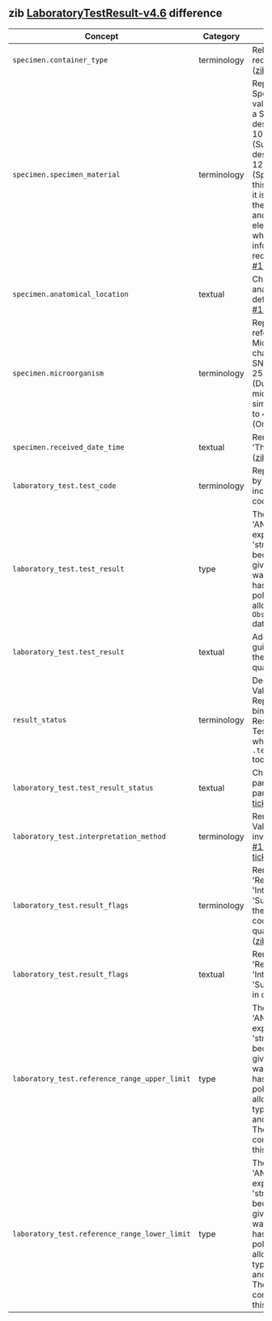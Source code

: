 ## zib [LaboratoryTestResult-v4.6](https://zibs.nl/wiki/LaboratoryTestResult-v4.6(2020EN)) difference

| Concept         | Category          | Description                             | 
|-----------------|-------------------|-----------------------------------------|
|`specimen.container_type`| terminology | Relaxed binding from required to preferred. ([zib ticket #1552](https://bits.nictiz.nl/browse/ZIB-1552))|
|`specimen.specimen_material`| terminology | Replaced SpecimenMaterial valueset values from a SNOMED descendent-of 105590001 (Substance) to a descendent-of 123038009 (Specimen) because this makes it simpler, it is already in use in the DCD's like this and the container element can be used when additional information is required. ([zib ticket #1554](https://bits.nictiz.nl/browse/ZIB-1554)) |
|`specimen.anatomical_location`| textual | Changed anatomic to anatomical in the definition. ([zib ticket #1551](https://bits.nictiz.nl/browse/ZIB-1551))| 
|`specimen.microorganism` | terminology | Replaced Dutch reference set for Microorganism by changing the SNOMED hierarchy 2581000146104 (Dutch microorganism simple reference set) to 410607006 (Organism). |
|`specimen.received_date_time`| textual | Removed sentence 'This is the issue...' ([zib ticket #1551](https://bits.nictiz.nl/browse/ZIB-1551))|
|`laboratory_test.test_code` | terminology | Replaced ValueSet by a ValueSet that includes ReTam codes. |
|`laboratory_test.test_result`| type | The zib datatype 'ANY' was incorrectly exported as only a 'string', likely because Forge was giving an (incorrect) warning. The element has been made polymorphic by allowing all the `Observation.value[x]` datatype options. | 
|`laboratory_test.test_result`| textual | Added textual guidance to include the unit for quantitative results. | 
|`result_status`| terminology | Deduplicated ValueSet binding. Replaced valueset binding from ResultStatus to TestResultStatus which is bound on `.test_result_status` too.
|`laboratory_test.test_result_status` | textual | Changed 'an panel/cluster' to 'a panel/cluster'. ([zib ticket #1551](https://bits.nictiz.nl/browse/ZIB-1551))|
| `laboratory_test.interpretation_method`| terminology | Removed bound ValuSet because it is invalid. ([zib ticket #1292](https://bits.nictiz.nl/browse/ZIB-1292)) and ([zib ticket #677](https://bits.nictiz.nl/browse/ZIB-677))
|`laboratory_test.result_flags` | terminology | Removed concepts 'Resistent', 'Intermediate' and 'Susceptible' from the ValueSet. These codes are seen as a quantitative result. ([zib ticket #1555](https://bits.nictiz.nl/browse/ZIB-1555))
|`laboratory_test.result_flags` | textual | Removed notion of 'Resistent', 'Intermediate' and 'Susceptible' codes in definition.
|`laboratory_test.reference_range_upper_limit`| type | The zib datatype 'ANY' was incorrectly exported as only a 'string', likely because Forge was giving an (incorrect) warning. The element has been made polymorphic by allowing the data type options string and SimpleQuantity. These are most commonly used for this concept. | 
|`laboratory_test.reference_range_lower_limit`| type | The zib datatype 'ANY' was incorrectly exported as only a 'string', likely because Forge was giving an (incorrect) warning. The element has been made polymorphic by allowing the data type options string and SimpleQuantity. These are most commonly used for this concept. | 